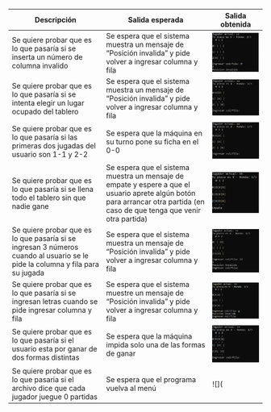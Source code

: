 Descripción   | Salida esperada | Salida obtenida 
------------- | -------------   | -------------
Se quiere probar que es lo que pasaría si se inserta un número de columna invalido    | Se espera que el sistema muestra un mensaje de “Posición invalida” y pide volver a ingresar columna y fila   | ![](https://github.com/Lautaro307/ArgProg23/blob/main/image.png) 
Se quiere probar que es lo que pasaría si se intenta elegir un lugar ocupado del tablero  | Se espera que el sistema muestra un mensaje de “Posición invalida” y pide volver a ingresar columna y fila  |  ![](https://github.com/Lautaro307/ArgProg23/blob/main/ab.PNG)
Se quiere probar que es lo que pasaría si las primeras dos jugadas del usuario son 1-1 y 2-2  | Se espera que la máquina en su turno pone su ficha en el 0-0  |  ![](https://github.com/Lautaro307/ArgProg23/blob/main/ab.PNG)
Se quiere probar que es lo que pasaría si se llena todo el tablero sin que nadie gane  | Se espera que el sistema muestra un mensaje de empate y espere a que el usuario aprete algún botón para arrancar otra partida (en caso de que tenga que venir otra partida)   |  ![](https://github.com/Lautaro307/ArgProg23/blob/main/ac.PNG)
Se quiere probar que es lo que pasaría si se ingresan 3 números cuando al usuario se le pide la columna y fila para su jugada   | Se espera que el sistema muestra un mensaje de “Posición invalida” y pide volver a ingresar columna y fila   |  ![](https://github.com/Lautaro307/ArgProg23/blob/main/ad.PNG)
Se quiere probar que es lo que pasaría si se ingresan letras cuando se pide ingresar columna y fila   | Se espera que el sistema muestre un mensaje de “Posición invalida” y pide volver a ingresar columna y fila  |  ![](https://github.com/Lautaro307/ArgProg23/blob/main/ae.PNG)
Se quiere probar que es lo que pasaría si el usuario esta por ganar de dos formas distintas   | Se espera que la máquina impida solo una de las formas de ganar   |  ![](https://github.com/Lautaro307/ArgProg23/blob/main/af.PNG)
Se quiere probar que es lo que pasaria si el archivo dice que cada jugador juegue 0 partidas  | Se espera que el programa vuelva al menú  |  ![](
